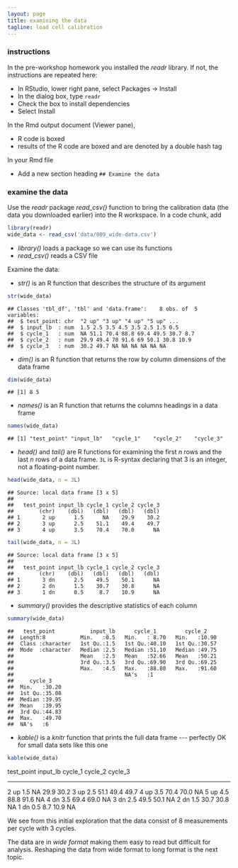 ```yaml
---
layout: page
title: examining the data 
tagline: load cell calibration 
---
```




### instructions

In the pre-workshop homework you installed the *readr* library. If not, the instructions are repeated here: 

- In RStudio, lower right pane, select Packages -> Install 
- In the dialog box, type `readr` 
- Check the box to install dependencies 
- Select Install 

In the Rmd output document (Viewer pane), 

- R code is boxed  
- results of the R code are boxed and are denoted by a double hash tag 

In your Rmd file 

- Add a new section heading `## Examine the data`


### examine the data 

Use the *readr* package *read_csv()* function to bring the calibration data (the data you downloaded earlier) into the R workspace. In a code chunk,  add 


```r
library(readr)
wide_data <- read_csv('data/009_wide-data.csv')
```


- *library()* loads a package so we can use its functions 
- *read_csv()* reads a CSV file 

Examine the data: 

- *str()* is an R function that describes the structure of its argument


```r
str(wide_data)
```

```
## Classes 'tbl_df', 'tbl' and 'data.frame':	8 obs. of  5 variables:
##  $ test_point: chr  "2 up" "3 up" "4 up" "5 up" ...
##  $ input_lb  : num  1.5 2.5 3.5 4.5 3.5 2.5 1.5 0.5
##  $ cycle_1   : num  NA 51.1 70.4 88.8 69.4 49.5 30.7 8.7
##  $ cycle_2   : num  29.9 49.4 70 91.6 69 50.1 30.8 10.9
##  $ cycle_3   : num  30.2 49.7 NA NA NA NA NA NA
```

- *dim()* is an R function that returns the row by column dimensions of the data frame


```r
dim(wide_data)
```

```
## [1] 8 5
```

- *names()* is an R function that returns the columns headings in a data frame


```r
names(wide_data)
```

```
## [1] "test_point" "input_lb"   "cycle_1"    "cycle_2"    "cycle_3"
```

- *head()* and *tail()* are R functions for examining the first *n* rows and the last *n* rows of a data frame. `3L` is R-syntax declaring that 3 is an integer, not a floating-point number.


```r
head(wide_data, n = 3L)
```

```
## Source: local data frame [3 x 5]
## 
##   test_point input_lb cycle_1 cycle_2 cycle_3
##        (chr)    (dbl)   (dbl)   (dbl)   (dbl)
## 1       2 up      1.5      NA    29.9    30.2
## 2       3 up      2.5    51.1    49.4    49.7
## 3       4 up      3.5    70.4    70.0      NA
```

```r
tail(wide_data, n = 3L)
```

```
## Source: local data frame [3 x 5]
## 
##   test_point input_lb cycle_1 cycle_2 cycle_3
##        (chr)    (dbl)   (dbl)   (dbl)   (dbl)
## 1       3 dn      2.5    49.5    50.1      NA
## 2       2 dn      1.5    30.7    30.8      NA
## 3       1 dn      0.5     8.7    10.9      NA
```

- *summary()* provides the descriptive statistics of each column 


```r
summary(wide_data)
```

```
##   test_point           input_lb      cycle_1         cycle_2     
##  Length:8           Min.   :0.5   Min.   : 8.70   Min.   :10.90  
##  Class :character   1st Qu.:1.5   1st Qu.:40.10   1st Qu.:30.57  
##  Mode  :character   Median :2.5   Median :51.10   Median :49.75  
##                     Mean   :2.5   Mean   :52.66   Mean   :50.21  
##                     3rd Qu.:3.5   3rd Qu.:69.90   3rd Qu.:69.25  
##                     Max.   :4.5   Max.   :88.80   Max.   :91.60  
##                                   NA's   :1                      
##     cycle_3     
##  Min.   :30.20  
##  1st Qu.:35.08  
##  Median :39.95  
##  Mean   :39.95  
##  3rd Qu.:44.83  
##  Max.   :49.70  
##  NA's   :6
```

- *kable()* is a *knitr* function that prints the full data frame --- perfectly OK for small data sets like this one 


```r
kable(wide_data)
```



test_point    input_lb   cycle_1   cycle_2   cycle_3
-----------  ---------  --------  --------  --------
2 up               1.5        NA      29.9      30.2
3 up               2.5      51.1      49.4      49.7
4 up               3.5      70.4      70.0        NA
5 up               4.5      88.8      91.6        NA
4 dn               3.5      69.4      69.0        NA
3 dn               2.5      49.5      50.1        NA
2 dn               1.5      30.7      30.8        NA
1 dn               0.5       8.7      10.9        NA

We see from this initial exploration that the data consist of 8 measurements per cycle with 3 cycles. 

The data are in *wide format* making them easy to read but difficult for analysis. Reshaping the data from wide format to long format is the next topic. 



